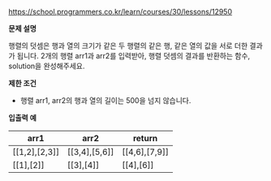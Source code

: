 https://school.programmers.co.kr/learn/courses/30/lessons/12950

**문제 설명**

행렬의 덧셈은 행과 열의 크기가 같은 두 행렬의 같은 행, 같은 열의 값을 서로 더한 결과가 됩니다. 2개의 행렬 arr1과 arr2를 입력받아, 행렬 덧셈의 결과를 반환하는 함수, solution을 완성해주세요.

**제한 조건**

- 행렬 arr1, arr2의 행과 열의 길이는 500을 넘지 않습니다.

**입출력 예**

| arr1          | 	arr2          | 	return        |
|---------------|----------------|----------------|
| [[1,2],[2,3]] | 	[[3,4],[5,6]] | 	[[4,6],[7,9]] |
| [[1],[2]]     | 	[[3],[4]]     | 	[[4],[6]]     |